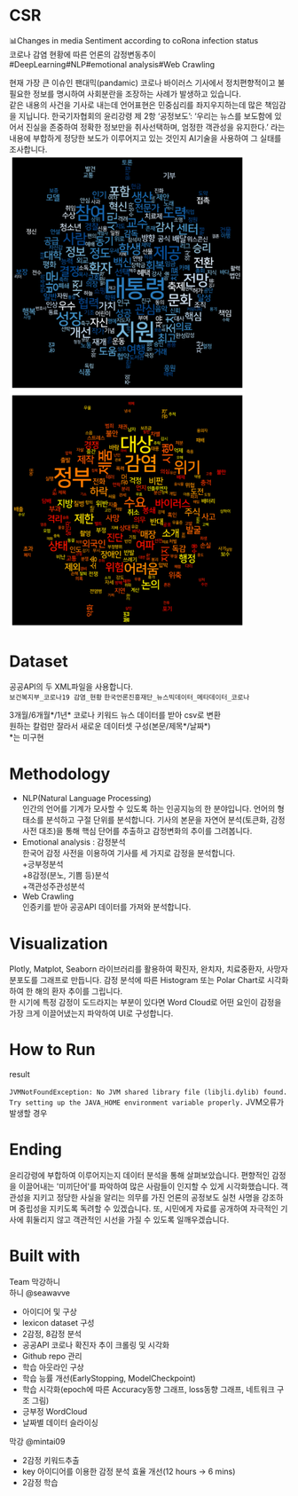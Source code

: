# CSR
:bar_chart:Changes in media Sentiment according to coRona infection status  
코로나 감염 현황에 따른 언론의 감정변동추이  
\#DeepLearning\#NLP\#emotional analysis\#Web Crawling  

 

현재 가장 큰 이슈인 팬대믹(pandamic) 코로나 바이러스 기사에서 정치편향적이고 불필요한 정보를 명시하여 사회분란을 조장하는 사례가 발생하고 있습니다.   
같은 내용의 사건을 기사로 내는데 언어표현은 민중심리를 좌지우지하는데 많은 책임감을 지닙니다. 한국기자협회의 윤리강령 제 2항 ‘공정보도’: ‘우리는 뉴스를 보도함에 있어서 진실을 존중하여 정확한 정보만을 취사선택하며, 엄정한 객관성을 유지한다.’ 라는 내용에 부합하게 정당한 보도가 이루어지고 있는 것인지 AI기술을 사용하여 그 실태를 조사합니다.  
<img src="pos_keyWordCloud.png" width="425"/> <img src="neg_keyWordCloud.png" width="425"/> 
# Dataset
공공API의 두 XML파일을 사용합니다.  
`보건복지부_코로나19 감염_현황`
`한국언론진흥재단_뉴스빅데이터_메타데이터_코로나`

3개월/6개월*/1년* 코로나 키워드 뉴스 데이터를 받아 csv로 변환    
원하는 칼럼만 잘라서 새로운 데이터셋 구성(본문/제목*/날짜*)    
*는 미구현  

# Methodology

+ NLP(Natural Language Processing)  
인간의 언어를 기계가 모사할 수 있도록 하는 인공지능의 한 분야입니다. 언어의 형태소를 분석하고 구절 단위를 분석합니다. 기사의 본문을 자연어 분석(토큰화, 감정사전 대조)을 통해 핵심 단어를 추출하고 감정변화의 추이를 그려봅니다.  
+ Emotional analysis : 감정분석  
한국어 감정 사전을 이용하여 기사를 세 가지로 감정을 분석합니다.  
+긍부정분석  
+8감정(분노, 기쁨 등)분석  
+객관성주관성분석   
+ Web Crawling    
 인증키를 받아 공공API 데이터를 가져와 분석합니다.  

# Visualization    
Plotly, Matplot, Seaborn 라이브러리를 활용하여 확진자, 완치자, 치료중환자, 사망자 분포도를 그래프로 만듭니다. 감정 분석에 따른 Histogram 또는 Polar Chart로 시각화하여 한 해의 환자 추이를 그립니다.  
한 시기에 특정 감정이 도드라지는 부분이 있다면 Word Cloud로 어떤 요인이 감정을 가장 크게 이끌어냈는지 파악하여 UI로 구성합니다.  

# How to Run

result

`JVMNotFoundException: No JVM shared library file (libjli.dylib) found. Try setting up the JAVA_HOME environment variable properly.`
JVM오류가 발생할 경우


# Ending  
윤리강령에 부합하여 이루어지는지 데이터 분석을 통해 살펴보았습니다. 편향적인 감정을 이끌어내는 '미끼단어'를 파악하여 많은 사람들이 인지할 수 있게 시각화했습니다. 객관성을 지키고 정당한 사실을 알리는 의무를 가진 언론의 공정보도 실천 사명을 강조하며 중립성을 지키도록 독려할 수 있겠습니다. 또, 시민에게 자료를 공개하여 자극적인 기사에 휘둘리지 않고 객관적인 시선을 가질 수 있도록 일깨우겠습니다.  

# Built with
Team 막강하니   
하니 @seawavve  
 - 아이디어 및 구상  
 - lexicon dataset 구성  
 - 2감정, 8감정 분석    
 - 공공API 코로나 확진자 추이 크롤링 및 시각화
 - Github repo 관리
 - 학습 아웃라인 구상
 - 학습 능률 개선(EarlyStopping, ModelCheckpoint)
 - 학습 시각화(epoch에 따른 Accuracy동향 그래프, loss동향 그래프, 네트워크 구조 그림)
 - 긍부정 WordCloud
 - 날짜별 데이터 슬라이싱 
 
막강 @mintai09
 - 2감정 키워드추출
 - key 아이디어를 이용한 감정 분석 효율 개선(12 hours -> 6 mins)
 - 2감정 학습


